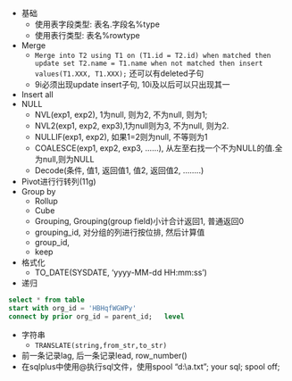 - 基础
  - 使用表字段类型: 表名.字段名%type
  - 使用表行类型: 表名%rowtype
- Merge
  - `Merge into T2 using T1 on (T1.id = T2.id) when matched then update set T2.name = T1.name when not matched then insert values(T1.XXX, T1.XXX);`  还可以有deleted子句
  - 9i必须出现update insert子句, 10i及以后可以只出现其一
- Insert all
- NULL
  - NVL(exp1, exp2), 1为null, 则为2, 不为null, 则为1; 
  - NVL2(exp1, exp2, exp3),1为null则为3, 不为null, 则为2.  
  - NULLIF(exp1, exp2), 如果1=2则为null, 不等则为1
  - COALESCE(exp1, exp2, exp3, ……), 从左至右找一个不为NULL的值.全为null,则为NULL
  - Decode(条件, 值1, 返回值1, 值2, 返回值2, ……..)
- Pivot进行行转列(11g)
- Group by 
  - Rollup
  - Cube
  - Grouping, Grouping(group field)小计合计返回1, 普通返回0
  - grouping_id, 对分组的列进行按位排, 然后计算值
  - group_id,
  - keep
- 格式化
  - TO_DATE(SYSDATE, ‘yyyy-MM-dd HH:mm:ss’)
- 递归
~~~ sql
select * from table 
start with org_id = 'HBHqfWGWPy' 
connect by prior org_id = parent_id;   level
~~~
- 字符串
  - `TRANSLATE(string,from_str,to_str)`
- 前一条记录lag, 后一条记录lead, row_number()
- 在sqlplus中使用@执行sql文件，使用spool “d:\a.txt”; your sql; spool off;
